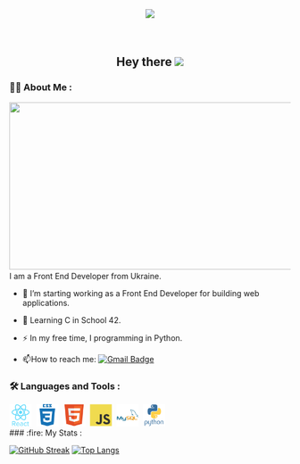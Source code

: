 <section id="header" align="center">
    <img src="https://cdn-icons-png.flaticon.com/512/5024/5024509.png" width="100"/>
    <section id="badges">
        <a href="https://www.linkedin.com/in/alik-yurchenko-babb89276/">
        <img src="https://img.shields.io/badge/LinkedIn-blue?style=for-the-badge&logo=linkedin&logoColor=white" alt=""></a>
        <a href="mailto:olegurcenko4@gmail.com">
        <img src="https://img.shields.io/badge/Gmail-ebdba8?logo=Gmail&logoColor=red&style=for-the-badge" alt=""></a>
    </section>
    <img src="https://komarev.com/ghpvc/?username=olegurcenko&style=flat-square&color=blue" alt=""/>
    <h1>
        Hey there
        <img src="https://media.giphy.com/media/hvRJCLFzcasrR4ia7z/giphy.gif" width="30px"/>
      </h1>
    </section>
    
 ### :technologist: About Me :
    
  <div align="center">
    <img src="https://media.giphy.com/media/dWesBcTLavkZuG35MI/giphy.gif" width="600" height="300"/>
  </div>
  I am a Front End Developer from Ukraine.

- :telescope: I’m starting working as a Front End Developer for building web applications.

- :seedling: Learning C in School 42.

- :zap: In my free time, I programming in Python.

- :mailbox:How to reach me: [![Gmail Badge](https://img.shields.io/badge/Gmail-ebdba8?logo=Gmail&logoColor=red&style=flat)](mailto:olegurcenko4@gmail.com) 
 
### :hammer_and_wrench: Languages and Tools :
<section>
      <img src="https://github.com/devicons/devicon/blob/master/icons/react/react-original-wordmark.svg" title="React" alt="React" width="40" height="40"/>&nbsp;
  <img src="https://github.com/devicons/devicon/blob/master/icons/css3/css3-plain-wordmark.svg"  title="CSS3" alt="CSS" width="40" height="40"/>&nbsp;
  <img src="https://github.com/devicons/devicon/blob/master/icons/html5/html5-original.svg" title="HTML5" alt="HTML" width="40" height="40"/>&nbsp;
  <img src="https://github.com/devicons/devicon/blob/master/icons/javascript/javascript-original.svg" title="JavaScript" alt="JavaScript" width="40" height="40"/>&nbsp;
  <img src="https://github.com/devicons/devicon/blob/master/icons/mysql/mysql-original-wordmark.svg" title="MySQL"  alt="MySQL" width="40" height="40"/>&nbsp;
  <img src="https://github.com/devicons/devicon/blob/master/icons/python/python-original-wordmark.svg"title="Python"  alt="Python" width="40" height="40"/>&nbsp;
</section>
### :fire: My Stats :

[![GitHub Streak](http://github-readme-streak-stats.herokuapp.com?user=olegurcenko&theme=dark&background=000000)](https://git.io/streak-stats)
[![Top Langs](https://github-readme-stats.vercel.app/api/top-langs/?username=olegurcenko&)](https://github.com/anuraghazra/github-readme-stats)



